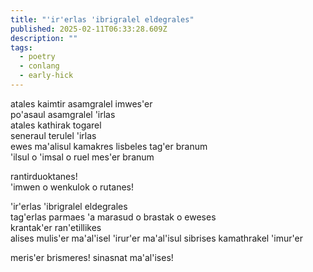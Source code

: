 ```yaml
---
title: "'ir'erlas 'ibrigralel eldegrales"
published: 2025-02-11T06:33:28.609Z
description: ""
tags:
  - poetry
  - conlang
  - early-hick
---
```


atales kaimtir asamgralel imwes'er\
po'asaul asamgralel 'irlas\
atales kathirak togarel\
seneraul terulel 'irlas\
ewes ma'alisul kamakres lisbeles tag'er branum\
'ilsul o 'imsal o ruel mes'er branum

rantirduoktanes!\
'imwen o wenkulok o rutanes!

'ir'erlas 'ibrigralel eldegrales\
tag'erlas parmaes 'a marasud o brastak o eweses\
krantak'er ran'etillikes\
alises mulis'er ma'al'isel 'irur'er ma'al'isul sibrises kamathrakel 'imur'er

meris'er brismeres! sinasnat ma'al'ises!
